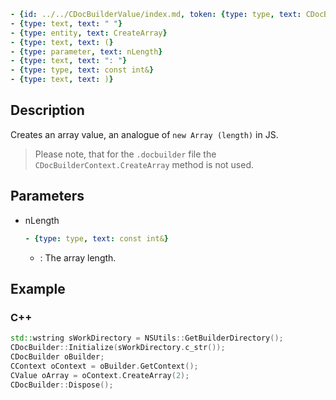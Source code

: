 ```yml signature
- {id: ../../CDocBuilderValue/index.md, token: {type: type, text: CDocBuilderValue}}
- {type: text, text: " "}
- {type: entity, text: CreateArray}
- {type: text, text: (}
- {type: parameter, text: nLength}
- {type: text, text: ": "}
- {type: type, text: const int&}
- {type: text, text: )}
```

## Description

Creates an array value, an analogue of `new Array (length)` in JS.

> Please note, that for the `.docbuilder` file the `CDocBuilderContext.CreateArray` method is not used.

## Parameters

<parameters>

- nLength

  ```yml signature.variant="inline"
  - {type: type, text: const int&}
  ```

  - : The array length.

</parameters>

## Example

### C++

```cpp
std::wstring sWorkDirectory = NSUtils::GetBuilderDirectory();
CDocBuilder::Initialize(sWorkDirectory.c_str());
CDocBuilder oBuilder;
CContext oContext = oBuilder.GetContext();
CValue oArray = oContext.CreateArray(2);
CDocBuilder::Dispose();
```
